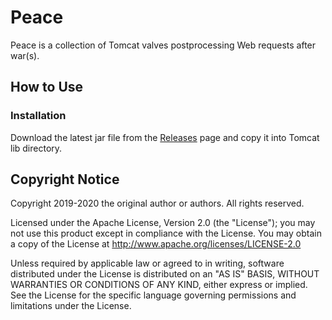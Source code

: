 # Peace

Peace is a collection of Tomcat valves postprocessing Web requests after war(s).

## How to Use
### Installation

Download the latest jar file from the [Releases] page and copy it into Tomcat lib directory.

## Copyright Notice
Copyright 2019-2020 the original author or authors. All rights reserved.

Licensed under the Apache License, Version 2.0 (the "License");
you may not use this product except in compliance with the License.
You may obtain a copy of the License at
http://www.apache.org/licenses/LICENSE-2.0

Unless required by applicable law or agreed to in writing, software
distributed under the License is distributed on an "AS IS" BASIS,
WITHOUT WARRANTIES OR CONDITIONS OF ANY KIND, either express or implied.
See the License for the specific language governing permissions and
limitations under the License.

[Releases]: https://github.com/leadpony/mia/releases/latest
